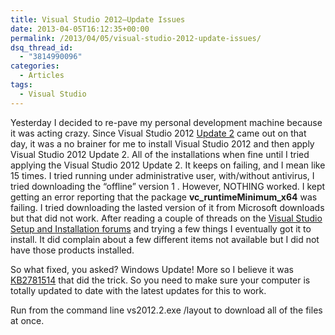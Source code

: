 ```yaml
---
title: Visual Studio 2012–Update Issues
date: 2013-04-05T16:12:35+00:00
permalink: /2013/04/05/visual-studio-2012-update-issues/
dsq_thread_id:
  - "3814990096"
categories:
  - Articles
tags:
  - Visual Studio
---
```

Yesterday I decided to re-pave my personal development machine because it was acting crazy.  Since Visual Studio 2012 [Update 2](http://www.microsoft.com/en-us/download/details.aspx?id=38188) came out on that day, it was a no brainer for me to install Visual Studio 2012 and then apply Visual Studio 2012 Update 2.  All of the installations when fine until I tried applying the Visual Studio 2012 Update 2.  It keeps on failing, and I mean like 15 times.  I tried running under administrative user, with/without antivirus, I tried downloading the “offline” version 1 .   However, NOTHING worked.  I kept getting an error reporting that the package **vc_runtimeMinimum_x64** was failing.  I tried downloading the lasted version of it from Microsoft downloads but that did not work. After reading a couple of threads on the [Visual Studio Setup and Installation forums](http://social.msdn.microsoft.com/Forums/en-US/vssetup/threads?WT.mc_id=DOP-MVP-4024623) and trying a few things I eventually got it to install. It did complain about a few different items not available but I did not have those products installed.

So what fixed, you asked? Windows Update!  More so I believe it was [KB2781514](http://support.microsoft.com/kb/2781514/en-us) that did the trick. So you need to make sure your computer is totally updated to date with the latest updates for this to work.

Run from the command line vs2012.2.exe /layout to download all of the files at once.